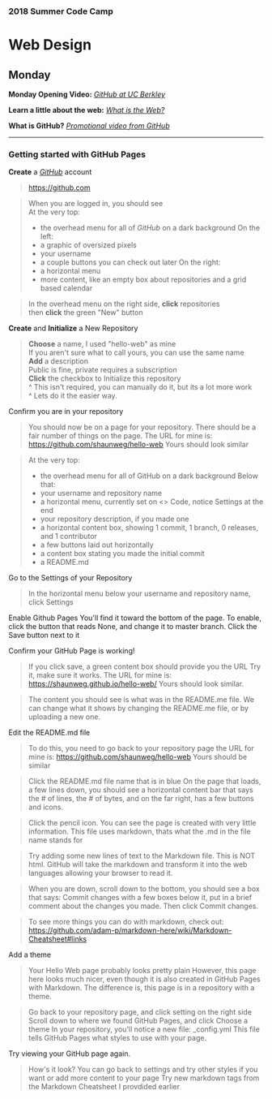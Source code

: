 ### 2018 Summer Code Camp
# Web Design


## Monday
**Monday Opening Video:** 
*[GitHub at UC Berkley](https://www.youtube.com/watch?v=KgVHcguTNtQ)*

**Learn a little about the web:**
*[What is the Web?](https://www.youtube.com/watch?v=J8hzJxb0rpc)*

**What is GitHub?**
*[Promotional video from GitHub](https://www.youtube.com/watch?v=w3jLJU7DT5E)*

***

### Getting started with GitHub Pages
**Create** a *[GitHub](https://github.com)* account
> https://github.com

> When you are logged in, you should see<br>
> At the very top:
> - the overhead menu for all of *GitHub* on a dark background
> On the left:
> - a graphic of oversized pixels
> - your username
> - a couple buttons you can check out later
> On the right:
> - a horizontal menu
> - more content, like an empty box about repositories and a grid based calendar

> In the overhead menu on the right side, **click** repositories<br>
> then **click** the green "New" button
  

**Create** and **Initialize** a New Repository
> **Choose** a name, I used "hello-web" as mine<br>
> If you aren't sure what to call yours, you can use the same name<br>
> **Add** a description<br>
> Public is fine, private requires a subscription<br>
> **Click** the checkbox to Initialize this repository<br>
> ^ This isn't required, you can manually do it, but its a lot more work<br>
> ^ Lets do it the easier way.

Confirm you are in your repository
> You should now be on a page for your repository.
> There should be a fair number of things on the page. 
> The URL for mine is: https://github.com/shaunweg/hello-web
> Yours should look similar

> At the very top:
> - the overhead menu for all of GitHub on a dark background
> Below that:
> - your username and repository name
> - a horizontal menu, currently set on <> Code, notice Settings at the end
> - your repository description, if you made one
> - a horizontal content box, showing 1 commit, 1 branch, 0 releases, and 1 contributor
> - a few buttons laid out horizontally
> - a content box stating you made the initial commit
> - a README.md

Go to the Settings of your Repository
> In the horizontal menu below your username and repository name, click Settings

Enable Github Pages
  You'll find it toward the bottom of the page.
  To enable, click the button that reads None, and change it to master branch.
  Click the Save button next to it

Confirm your GitHub Page is working!
> If you click save, a green content box should provide you the URL
> Try it, make sure it works.
> The URL for mine is: https://shaunweg.github.io/hello-web/
> Yours should look similar.

> The content you should see is what was in the README.me file.
> We can change what it shows by changing the README.me file,
> or by uploading a new one.  

Edit the README.md file
> To do this, you need to go back to your repository page
> the URL for mine is: https://github.com/shaunweg/hello-web
> Yours should be similar

> Click the README.md file name that is in blue
> On the page that loads, a few lines down,
> you should see a horizontal content bar that says the # of lines, the # of bytes,
> and on the far right, has a few buttons and icons.
  
> Click the pencil icon.
> You can see the page is created with very little information.
> This file uses markdown, thats what the .md in the file name stands for

> Try adding some new lines of text to the Markdown file.
> This is NOT html. 
> GitHub will take the markdown and transform it into the web languages
> allowing your browser to read it.

> When you are down, scroll down to the bottom, you should see a box that says:
> Commit changes
> with a few boxes below it, put in a brief comment about the changes you made.
> Then click Commit changes.

> To see more things you can do with markdown,
> check out: https://github.com/adam-p/markdown-here/wiki/Markdown-Cheatsheet#links

Add a theme
> Your Hello Web page probably looks pretty plain
> However, this page here looks much nicer, 
> even though it is also created in GitHub Pages with Markdown.
> The difference is, this page is in a repository with a theme.

> Go back to your repository page, and click setting on the right side
> Scroll down to where we found GitHub Pages, and click Choose a theme
> In your repository, you'll notice a new file:
> _config.yml
> This file tells GitHub Pages what styles to use with your page.

Try viewing your GitHub page again.
> How's it look?
> You can go back to settings and try other styles if you want
> or add more content to your page
> Try new markdown tags from the Markdown Cheatsheet I provdided earlier
